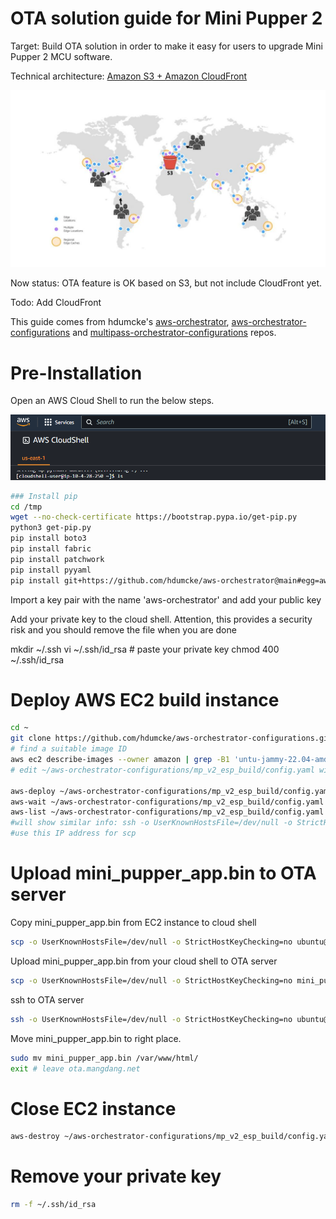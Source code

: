 # OTA solution guide for Mini Pupper 2
Target: Build OTA solution in order to make it easy for users to upgrade Mini Pupper 2 MCU software.

Technical architecture: [Amazon S3 + Amazon CloudFront](https://aws.amazon.com/blogs/networking-and-content-delivery/amazon-s3-amazon-cloudfront-a-match-made-in-the-cloud/)

![S3 & Amazon CloudFront](imgs/S3.CloudFront.jpg)

Now status: OTA feature is OK based on S3, but not include CloudFront yet.

Todo: Add CloudFront

This guide comes from hdumcke's [aws-orchestrator](https://github.com/hdumcke/aws-orchestrator), [aws-orchestrator-configurations](https://github.com/hdumcke/aws-orchestrator-configurations) and [multipass-orchestrator-configurations](https://github.com/hdumcke/multipass-orchestrator-configurations) repos.


# Pre-Installation
Open an AWS Cloud Shell to run the below steps.

![AWS Cloud Shell](imgs/AWS.CloudShell.png)

```sh
### Install pip
cd /tmp
wget --no-check-certificate https://bootstrap.pypa.io/get-pip.py
python3 get-pip.py
pip install boto3
pip install fabric
pip install patchwork
pip install pyyaml
pip install git+https://github.com/hdumcke/aws-orchestrator@main#egg=aws-orchestrator
```

Import a key pair with the name 'aws-orchestrator' and add your public key

Add your private key to the cloud shell. Attention, this provides a security risk and you should remove the file when you are done

mkdir ~/.ssh
vi ~/.ssh/id_rsa # paste your private key
chmod 400 ~/.ssh/id_rsa

# Deploy AWS EC2 build instance

```sh
cd ~
git clone https://github.com/hdumcke/aws-orchestrator-configurations.git
# find a suitable image ID
aws ec2 describe-images --owner amazon | grep -B1 'untu-jammy-22.04-amd64-server-'
# edit ~/aws-orchestrator-configurations/mp_v2_esp_build/config.yaml with your image ID

aws-deploy ~/aws-orchestrator-configurations/mp_v2_esp_build/config.yaml 
aws-wait ~/aws-orchestrator-configurations/mp_v2_esp_build/config.yaml
aws-list ~/aws-orchestrator-configurations/mp_v2_esp_build/config.yaml
#will show similar info: ssh -o UserKnownHostsFile=/dev/null -o StrictHostKeyChecking=no ubuntu@44.200.104.250
#use this IP address for scp
```

# Upload mini_pupper_app.bin to OTA server

Copy mini_pupper_app.bin from EC2 instance to cloud shell

```sh
scp -o UserKnownHostsFile=/dev/null -o StrictHostKeyChecking=no ubuntu@<ip addr from aws-list>:mini_pupper_app.bin .
```

Upload mini_pupper_app.bin from your cloud shell to OTA server

```sh
scp -o UserKnownHostsFile=/dev/null -o StrictHostKeyChecking=no mini_pupper_app.bin ubuntu@ota.mangdang.net:
```

ssh to OTA server

```sh
ssh -o UserKnownHostsFile=/dev/null -o StrictHostKeyChecking=no ubuntu@ota.mangdang.net
```

Move mini_pupper_app.bin to right place.

```sh
sudo mv mini_pupper_app.bin /var/www/html/
exit # leave ota.mangdang.net
```

# Close EC2 instance

```sh
aws-destroy ~/aws-orchestrator-configurations/mp_v2_esp_build/config.yaml
```

# Remove your private key

```sh
rm -f ~/.ssh/id_rsa
```
